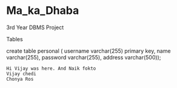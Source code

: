 # Ma_ka_Dhaba
3rd Year DBMS Project

Tables

create table personal (
    username varchar(255) primary key,
    name varchar(255),
    password varchar(255),
    address varchar(500));
    
    Hi Vijay was here. And Naik fokto
    Vijay chedi
    Chonya Ros


